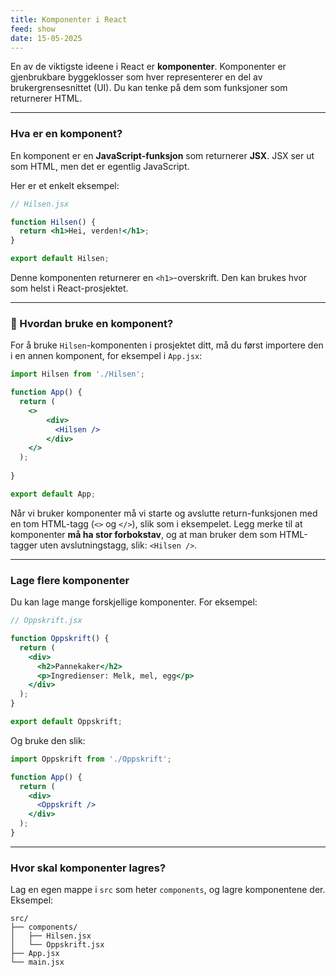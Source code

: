 ```yaml
---
title: Komponenter i React
feed: show
date: 15-05-2025
---
```



En av de viktigste ideene i React er **komponenter**. Komponenter er gjenbrukbare byggeklosser som hver representerer en del av brukergrensesnittet (UI). Du kan tenke på dem som funksjoner som returnerer HTML.

---

### Hva er en komponent?

En komponent er en **JavaScript-funksjon** som returnerer **JSX**. JSX ser ut som HTML, men det er egentlig JavaScript.

Her er et enkelt eksempel:

```jsx
// Hilsen.jsx

function Hilsen() {
  return <h1>Hei, verden!</h1>;
}

export default Hilsen;
```

Denne komponenten returnerer en `<h1>`-overskrift. Den kan brukes hvor som helst i React-prosjektet.

---

### 🔌 Hvordan bruke en komponent?

For å bruke `Hilsen`-komponenten i prosjektet ditt, må du først importere den i en annen komponent, for eksempel i `App.jsx`:

```jsx
import Hilsen from './Hilsen';

function App() {
  return (
	<>
	    <div>
	      <Hilsen />
	    </div>
    </>
  );
  
}

export default App;
```

Når vi bruker komponenter må vi starte og avslutte return-funksjonen med en tom HTML-tagg (`<>` og `</>`), slik som i eksempelet. Legg merke til at komponenter **må ha stor forbokstav**, og at man bruker dem som HTML-tagger uten avslutningstagg, slik: `<Hilsen />`.

---

### Lage flere komponenter

Du kan lage mange forskjellige komponenter. For eksempel:

```jsx
// Oppskrift.jsx

function Oppskrift() {
  return (
    <div>
      <h2>Pannekaker</h2>
      <p>Ingredienser: Melk, mel, egg</p>
    </div>
  );
}

export default Oppskrift;
```

Og bruke den slik:

```jsx
import Oppskrift from './Oppskrift';

function App() {
  return (
    <div>
      <Oppskrift />
    </div>
  );
}
```

---

### Hvor skal komponenter lagres?

Lag en egen mappe i `src` som heter `components`, og lagre komponentene der. Eksempel:

```
src/
├── components/
│   ├── Hilsen.jsx
│   └── Oppskrift.jsx
├── App.jsx
└── main.jsx
```

